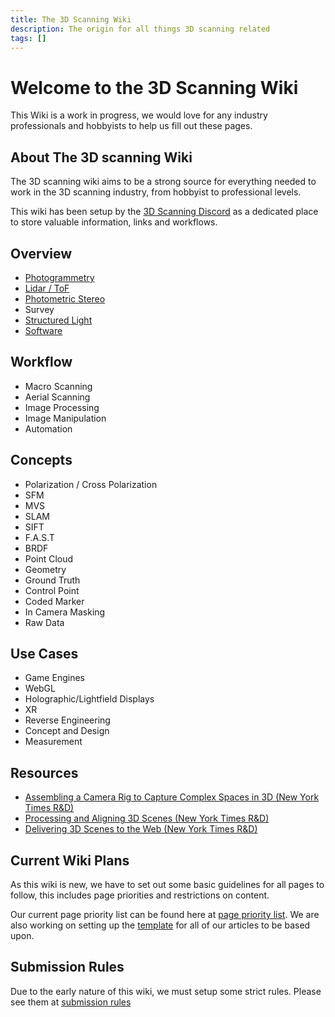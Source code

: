 ```yaml
---
title: The 3D Scanning Wiki
description: The origin for all things 3D scanning related
tags: []
---
```


# Welcome to the 3D Scanning Wiki

This Wiki is a work in progress, we would love for any industry professionals and hobbyists to help us fill out these pages.

## About The 3D scanning Wiki

The 3D scanning wiki aims to be a strong source for everything needed to work in the 3D scanning industry, from hobbyist to professional levels.  

This wiki has been setup by the [3D Scanning Discord](https://discord.gg/zF2WPwpgSw) as a dedicated place to store valuable information, links and workflows.

## Overview

* [Photogrammetry](Photogrammetry.md)  
* [Lidar / ToF](Lidar.md)  
* [Photometric Stereo](Photometric_Stereo.md)  
* Survey 
* [Structured Light](Structured_Light.md)
* [Software](Software.md)

## Workflow

* Macro Scanning  
* Aerial Scanning  
* Image Processing  
* Image Manipulation  
* Automation

## Concepts

* Polarization / Cross Polarization  
* SFM  
* MVS  
* SLAM  
* SIFT  
* F.A.S.T  
* BRDF  
* Point Cloud  
* Geometry  
* Ground Truth  
* Control Point  
* Coded Marker  
* In Camera Masking  
* Raw Data

## Use Cases

* Game Engines  
* WebGL  
* Holographic/Lightfield Displays  
* XR  
* Reverse Engineering  
* Concept and Design  
* Measurement  

## Resources

* [Assembling a Camera Rig to Capture Complex Spaces in 3D (New York Times R&D)](https://rd.nytimes.com/projects/assembling-a-camera-rig-to-capture-complex-spaces-in-3d)  
* [Processing and Aligning 3D Scenes (New York Times R&D)](https://rd.nytimes.com/projects/processing-and-aligning-3d-scenes)  
* [Delivering 3D Scenes to the Web (New York Times R&D)](https://rd.nytimes.com/projects/delivering-3d-scenes-to-the-web)

## Current Wiki Plans

As this wiki is new, we have to set out some basic guidelines for all pages to follow, this includes page priorities and restrictions on content.  

Our current page priority list can be found here at [page priority list](meta/page_priority.md).
We are also working on setting up the [template](meta/template.md) for all of our articles to be based upon.

## Submission Rules

Due to the early nature of this wiki, we must setup some strict rules.
Please see them at [submission rules](https://en.wikipedia.org/wiki/Wikipedia:Policies_and_guidelines)
